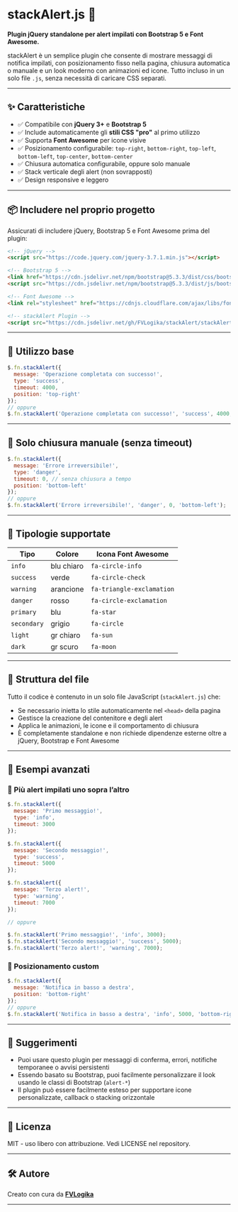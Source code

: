 # stackAlert.js 🚀

**Plugin jQuery standalone per alert impilati con Bootstrap 5 e Font Awesome.**

stackAlert è un semplice plugin che consente di mostrare messaggi di notifica impilati, con posizionamento fisso nella pagina, chiusura automatica o manuale e un look moderno con animazioni ed icone. Tutto incluso in un solo file `.js`, senza necessità di caricare CSS separati.

---

## ✨ Caratteristiche

- ✅ Compatibile con **jQuery 3+** e **Bootstrap 5**
- ✅ Include automaticamente gli **stili CSS "pro"** al primo utilizzo
- ✅ Supporta **Font Awesome** per icone visive
- ✅ Posizionamento configurabile: `top-right`, `bottom-right`, `top-left`, `bottom-left`, `top-center`, `bottom-center`
- ✅ Chiusura automatica configurabile, oppure solo manuale
- ✅ Stack verticale degli alert (non sovrapposti)
- ✅ Design responsive e leggero

---

## 📦 Includere nel proprio progetto

Assicurati di includere jQuery, Bootstrap 5 e Font Awesome prima del plugin:

```html
<!-- jQuery -->
<script src="https://code.jquery.com/jquery-3.7.1.min.js"></script>

<!-- Bootstrap 5 -->
<link href="https://cdn.jsdelivr.net/npm/bootstrap@5.3.3/dist/css/bootstrap.min.css" rel="stylesheet">
<script src="https://cdn.jsdelivr.net/npm/bootstrap@5.3.3/dist/js/bootstrap.bundle.min.js"></script>

<!-- Font Awesome -->
<link rel="stylesheet" href="https://cdnjs.cloudflare.com/ajax/libs/font-awesome/6.5.0/css/all.min.css">

<!-- stackAlert Plugin -->
<script src="https://cdn.jsdelivr.net/gh/FVLogika/stackAlert/stackAlert.min.js"></script>
```

---

## 🚀 Utilizzo base

```javascript
$.fn.stackAlert({
  message: 'Operazione completata con successo!',
  type: 'success',
  timeout: 4000,
  position: 'top-right'
});
// oppure
$.fn.stackAlert('Operazione completata con successo!', 'success', 4000, 'top-right');
```

---

## 🛑 Solo chiusura manuale (senza timeout)

```javascript
$.fn.stackAlert({
  message: 'Errore irreversibile!',
  type: 'danger',
  timeout: 0, // senza chiusura a tempo
  position: 'bottom-left'
});
// oppure
$.fn.stackAlert('Errore irreversibile!', 'danger', 0, 'bottom-left');
```

---

## 🎨 Tipologie supportate

| Tipo        | Colore     | Icona Font Awesome        |
|-------------|------------|---------------------------|
| `info`      | blu chiaro | `fa-circle-info`          |
| `success`   | verde      | `fa-circle-check`         |
| `warning`   | arancione  | `fa-triangle-exclamation` |
| `danger`    | rosso      | `fa-circle-exclamation`   |
| `primary`   | blu        | `fa-star`                 |
| `secondary` | grigio     | `fa-circle`               |
| `light`     | gr chiaro  | `fa-sun`                  |
| `dark`      | gr scuro   | `fa-moon`                 |

---

## 📁 Struttura del file

Tutto il codice è contenuto in un solo file JavaScript (`stackAlert.js`) che:

- Se necessario inietta lo stile automaticamente nel `<head>` della pagina
- Gestisce la creazione del contenitore e degli alert
- Applica le animazioni, le icone e il comportamento di chiusura
- È completamente standalone e non richiede dipendenze esterne oltre a jQuery, Bootstrap e Font Awesome

---

## 🧪 Esempi avanzati
### 🔄 Più alert impilati uno sopra l’altro

```javascript
$.fn.stackAlert({
  message: 'Primo messaggio!',
  type: 'info',
  timeout: 3000
});

$.fn.stackAlert({
  message: 'Secondo messaggio!',
  type: 'success',
  timeout: 5000
});

$.fn.stackAlert({
  message: 'Terzo alert!',
  type: 'warning',
  timeout: 7000
});

// oppure

$.fn.stackAlert('Primo messaggio!', 'info', 3000);
$.fn.stackAlert('Secondo messaggio!', 'success', 5000);
$.fn.stackAlert('Terzo alert!', 'warning', 7000);

```

### 🧭 Posizionamento custom

```javascript
$.fn.stackAlert({
  message: 'Notifica in basso a destra',
  position: 'bottom-right'
});
// oppure
$.fn.stackAlert('Notifica in basso a destra', 'info', 5000, 'bottom-right');

```

---

## 📌 Suggerimenti

- Puoi usare questo plugin per messaggi di conferma, errori, notifiche temporanee o avvisi persistenti
- Essendo basato su Bootstrap, puoi facilmente personalizzare il look usando le classi di Bootstrap (`alert-*`)
- Il plugin può essere facilmente esteso per supportare icone personalizzate, callback o stacking orizzontale

---

## 📄 Licenza

MIT - uso libero con attribuzione. Vedi LICENSE nel repository.

---

## 🛠 Autore

Creato con cura da **[FVLogika](https://github.com/FVLogika)**  

---
